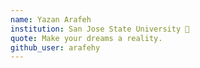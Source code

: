 ```yaml
---
name: Yazan Arafeh
institution: San Jose State University 🚩
quote: Make your dreams a reality.
github_user: arafehy
---
```

